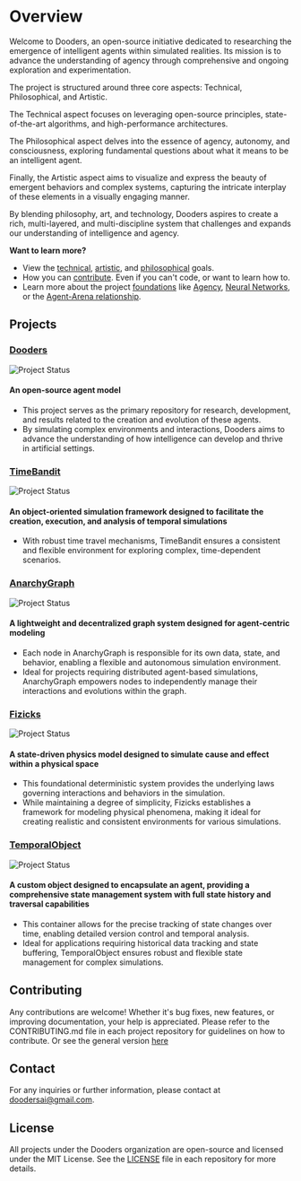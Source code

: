 # Overview

Welcome to Dooders, an open-source initiative dedicated to researching the emergence of intelligent agents within simulated realities. Its mission is to advance the understanding of agency through comprehensive and ongoing exploration and experimentation.

The project is structured around three core aspects: Technical, Philosophical, and Artistic.

The Technical aspect focuses on leveraging open-source principles, state-of-the-art algorithms, and high-performance architectures. 

The Philosophical aspect delves into the essence of agency, autonomy, and consciousness, exploring fundamental questions about what it means to be an intelligent agent. 

Finally, the Artistic aspect aims to visualize and express the beauty of emergent behaviors and complex systems, capturing the intricate interplay of these elements in a visually engaging manner.

By blending philosophy, art, and technology, Dooders aspires to create a rich, multi-layered, and multi-discipline system that challenges and expands our understanding of intelligence and agency.

**Want to learn more?**

- View the [technical](../docs/Goals.md#technical-goals-of-the-dooders-project), [artistic](../docs/Goals.md#artistic-goals-of-the-dooders-project), and [philosophical](../docs/Goals.md#philosophical-goals-of-the-dooders-project) goals.
- How you can [contribute](../docs/Contributing.md). Even if you can't code, or want to learn how to.
- Learn more about the project [foundations](../docs/Foundations.md) like [Agency](../docs/Agency.md), [Neural Networks](../docs/NeuralNetworks.md), or the [Agent-Arena relationship](../docs/Agent-Arena.md).

## Projects

### [Dooders](https://github.com/Dooders/Dooders)
![Project Status](https://img.shields.io/badge/status-in%20development-orange)
#### An open-source agent model

- This project serves as the primary repository for research, development, and results related to the creation and evolution of these agents.
- By simulating complex environments and interactions, Dooders aims to advance the understanding of how intelligence can develop and thrive in artificial settings.

### [TimeBandit](https://github.com/Dooders/TimeBandit)
![Project Status](https://img.shields.io/badge/status-in%20development-orange)
#### An object-oriented simulation framework designed to facilitate the creation, execution, and analysis of temporal simulations

- With robust time travel mechanisms, TimeBandit ensures a consistent and flexible environment for exploring complex, time-dependent scenarios.

### [AnarchyGraph](https://github.com/Dooders/AnarchyGraph)
![Project Status](https://img.shields.io/badge/status-in%20development-orange)
#### A lightweight and decentralized graph system designed for agent-centric modeling

- Each node in AnarchyGraph is responsible for its own data, state, and behavior, enabling a flexible and autonomous simulation environment.
- Ideal for projects requiring distributed agent-based simulations, AnarchyGraph empowers nodes to independently manage their interactions and evolutions within the graph.

### [Fizicks](https://github.com/Dooders/Fizicks)
![Project Status](https://img.shields.io/badge/status-in%20development-orange)
#### A state-driven physics model designed to simulate cause and effect within a physical space

- This foundational deterministic system provides the underlying laws governing interactions and behaviors in the simulation. 
- While maintaining a degree of simplicity, Fizicks establishes a framework for modeling physical phenomena, making it ideal for creating realistic and consistent environments for various simulations.

### [TemporalObject](https://github.com/Dooders/TemporalObject)
![Project Status](https://img.shields.io/badge/status-in%20development-orange)
#### A custom object designed to encapsulate an agent, providing a comprehensive state management system with full state history and traversal capabilities

- This container allows for the precise tracking of state changes over time, enabling detailed version control and temporal analysis.
- Ideal for applications requiring historical data tracking and state buffering, TemporalObject ensures robust and flexible state management for complex simulations.

## Contributing

Any contributions are welcome! Whether it's bug fixes, new features, or improving documentation, your help is appreciated. Please refer to the CONTRIBUTING.md file in each project repository for guidelines on how to contribute. Or see the general version [here](https://github.com/Dooders/.github/blob/main/CONTRIBUTING.md)

## Contact

For any inquiries or further information, please contact at doodersai@gmail.com.

## License

All projects under the Dooders organization are open-source and licensed under the MIT License. See the [LICENSE](https://github.com/Dooders/.github/blob/main/LICENSE) file in each repository for more details.



